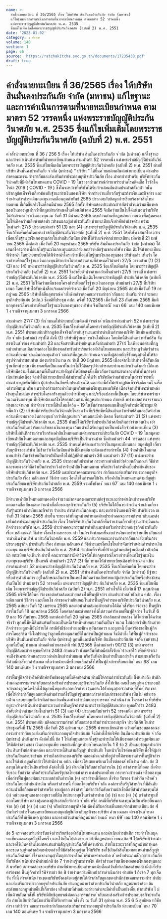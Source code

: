 ```yaml
---
name: >-
  คำสั่งนายทะเบียน ที่ 36/2565 เรื่อง ให้บริษัท สินมั่นคงประกันภัย จำกัด (มหาชน)
  แก้ไขฐานะและการดำเนินการตามที่นายทะเบียนกำหนด ตามมาตรา 52 วรรคหนึ่ง
  แห่งพระราชบัญญัติประกันวินาศภัย พ.ศ. 2535
  ซึ่งแก้ไขเพิ่มเติมโดยพระราชบัญญัติประกันวินาศภัย (ฉบับที่ 2) พ.ศ. 2551
date: '2023-01-02'
category: ง พิเศษ
volume: 140
section: 1
page: 66
source: 'https://ratchakitcha.soc.go.th/documents/17235438.pdf'
draft: true
---
```


# คำสั่งนายทะเบียน ที่ 36/2565 เรื่อง ให้บริษัท สินมั่นคงประกันภัย จำกัด (มหาชน) แก้ไขฐานะและการดำเนินการตามที่นายทะเบียนกำหนด ตามมาตรา 52 วรรคหนึ่ง แห่งพระราชบัญญัติประกันวินาศภัย พ.ศ. 2535 ซึ่งแก้ไขเพิ่มเติมโดยพระราชบัญญัติประกันวินาศภัย (ฉบับที่ 2) พ.ศ. 2551

ค ําสั่งนํายทะเบียน ที่ 36 / 256 5 เรื่อง ให้บริษัท สินมั่นคงประกันภัย จ ํากัด (มหําชน) แก้ไขฐํานะและกํารด ําเนินกํารตํามที่นํายทะเบียนกําหนด ตํามมําตรํา 52 วรรคหนึ่ง แห่งพระรําชบัญญัติประกันวินําศภัย พ.ศ. 2535 ซึ่งแก้ไขเพิ่มเติมโดยพระรําชบัญญัติประกันวินําศภัย (ฉบับที่ 2) พ.ศ. 2551 ตํามที่บริษัท สินมั่นคงประกันภัย จ ํากัด (มหําชน) “ บริษัท ” ได้ยื่นค ําขอผ่อนผันต่อนํายทะเบียน ตํามประกําศคณะกรรมกํารกํากับและส่งเสริมกํารประกอบธุรกิจประกันภัย เรื่อง มําตรกํารสําหรับ บริษัทประกันวินําศภัยที่มีค่ําสินไหมทดแทน COVID - 19 ในช่วงสถํานกํารณ์กํารแพร่ระบําดโรคติดเชื้อ ไวรัสโคโรนํา 2019 ( COVID - 19 ) ซึ่งในระหว่ํางที่บริษัทได้รับกํารผ่อนผันตํามประกําศดังกล่ํา วนั้น ปรํากฏข้อเท็จจริงเกี่ยวข้องกับฐํานะกํารเงินของบริษัท จํากรํายงํานเกี่ยวกับฐํานะกํารเงินและกิจกําร และรํายงํานกํารดํารงเงินกองทุนงวดเดือนกุมภําพันธ์ 2565 ประกอบกับข้อมูลกํารเรียกร้องค่ําสินไหมทดแทน ที่เกิดขึ้นจริงในเดือนมีนําคม 2565 อีกทั้งบริษัทแสดงประมําณกํารอัตรําส่วนควํามเพียงพอ ของเงินกองทุนต่ํากว่ําที่กฎหมํายกําหนดในเดือนมีนําคม 2565 จึงมีควํามเป็นไปได้แน่นอนว่ําบริษัท ไม่สํามํารถด ํารงเงินกองทุน ณ วันที่ 31 มีนําคม 2565 ครบถ้วนตํามที่กฎหมํายก ําหนด เพื่อคุ้มครองไม่ให้เกิดควํามเสียหํายต่อปร ะชําชนและผู้เอําประกันภัย นํายทะเบียนจึงอําศัยอํานําจตําม ควํามในมําตรํา 27/5 ประกอบมําตรํา 51 (3) และ (4) แห่งพระรําชบัญญัติประกันวินําศภัย พ.ศ. 2535 ซึ่งแก้ไขเพิ่มเติมโดยพระรําชบัญญัติประกันวินําศภัย (ฉบับที่ 2) พ.ศ. 2551 ให้บริษัท เสนอโครงกํารเพื่อแก้ไขฐําน ะเงินกองทุนภํายในสํามสิบวันนับแต่วันที่ได้รับแจ้งจํากนํายทะเบียน เมื่อวันที่ 21 เมษํายน 2565 ซึ่งต่อมํา เมื่อวันที่ 20 พฤษภําคม 2565 บริษัท สินมั่นคงประกันภัย จํากัด (มหําชน) ได้เสนอโครงกํารเพื่อแก้ไขฐํานะเงินกองทุนและนําส่งเอกสํารหลักฐํานของบริษัท เพิ่มเ ติมให้นํายทะเบียนพิจํารณํา โดยนํายทะเบียนได้พิจํารณําโครงกํารเพื่อแก้ไขฐํานะเงินกองทุนของ บริษัทแล้ว เห็นว่ํา โครงกํารเพื่อแก้ไขฐํานะเงินกองทุนมีรํายกํารไม่ครบถ้วนตํามที่กําหนดไว้มําตรํา 27/5 วรรคสําม (1) (2) (3) และ (4) แห่งพระรําชบัญญัติประกันวินําศภัย พ.ศ. 2535 ซึ่งแก้ไขเพิ่มเติม โดยพระรําชบัญญัติประกันวินําศภัย (ฉบับที่ 2) พ.ศ. 2551 จึงอําศัยอํานําจตํามควํามในมําตรํา 27/5 วรรคสี่ แห่งพระรําชบัญญัติประกันวินําศภัย พ.ศ. 2535 ซึ่งแก้ไขเพิ่มเติมโดยพระรําชบัญญัติ ประกันวินําศภัย (ฉบับที่ 2) พ.ศ. 2551 ไม่ให้ควํามเห็นชอบโครงกํารเพื่อแก้ไขฐํานะเงินกองทุน ตํามมําตรํา 27/5 ที่บริษัทเสนอ โดยบริษัทได้รับหนังสือแจ้งผลกํารพิจํารณําเมื่อวันที่ 20 มิถุนํายน 2565 ต่อมําเมื่อวันที่ 19 กรกฎําคม 2565 บริษัทได้ยื่นอุทธรณ์ค ําสั่งดังกล่ําวต่อคณะกรรมกํารก ํากับและ ส่งเสริมกํารป ระกอบธุรกิจประกันภัย (คปภ.) ซึ่งมติที่ประชุม คปภ. ครั้งที่ 10/2565 เมื่อวันที่ 23 กันยํายน 2565 มีมติยกอุทธรณ์โครงกํารเพื่อแก้ไขฐํานะเงินกองทุนของบริษัท จึงเป็นกรณี ้ หนา 66 ่ เลม 140 ตอนพิเศษ 1 ง ราชกิจจานุเบกษา 3 มกราคม 2566

ตํามมําตรํา 27/7 (3) ที่ก ําหนดให้นํายทะเบียนต้องพิจํารณําด ําเนินกํารตํามมําตรํา 52 แห่งพระรําชบัญญัติประกันวินําศภัย พ.ศ. 2535 ซึ่งแก้ไขเพิ่มเติมโดยพระรําชบัญญัติประกันวินําศภัย (ฉบับที่ 2) พ.ศ. 2551 ประกอบกับปรํากฏข้อเท็จจริงเกี่ยวกับฐํานะและกํารดําเนินกํารของบริษัท สินมั่นคงประกันภัย จ ํากัด (มหําชน) สรุปได้ ดังนี้ (1) บริษัทมีฐํานะก ํารเงินไม่มั่นคง โดยมีหนี้สินเกินกว่ําทรัพย์สิน จัดสรรเงินส ํารอง ตํามมําตรํา 23 และจัดสรรสินทรัพย์หนุนหลังตํามมําตรํา 27/4 ไม่เพียงพอตํามที่กฎหมํายกําหนด มีสภําพคล่องไม่เพียงพอสําหรับกํารเรียกร้องค่ําสินไหมทดแทน และปรํากฏว่ําอัตรําส่วนควํามเพียงพอ ของเงินกองทุนต่ํากว่ ําเกณฑ์ที่กฎหมํายกําหนด รวมทั้งผู้สอบบัญชีรับอนุญําตไม่ให้ข้อสรุปจํากกํารสอบทําน ต่องบกํารเงินงวด ณ วันที่ 30 มิถุนํายน 2565 เนื่องจํากไม่สํามํารถได้รับหลักฐํานที่เหมําะสม เพียงพอเพื่อเป็นเกณฑ์ในกํารไม่ให้ข้อสรุปจํากกํารสอบทํานงบกํารเงินดังกล่ําวได้และบริษัทมีควําม ไม่แน่นอนที่เป็นสําระสําคัญทําให้มีข้อสงสัยเกี่ยวกับควํามสํามํารถของบริษัทในกํารดําเนินงํานต่อเนื่อง จึงทําให้นํายทะเบียนไม่สํามํารถมั่นใจได้ว่ํา บริษัทมีควํามสํามํารถในกํารช ําระหนี้ตํามภําระผูกพันที่มีต่อ ผู้เอําประกันภัยหรือประชําชนได้ นอกจํากนี้ยังไม่ปรํากฏข้อเท็จจริงชัดเจนใ นเรื่องกํารเพิ่มทุน หรือ แนวทํางกํารแสวงหําเงินทุนหรือแหล่งเงินทุนของบริษัท เนื่องจํากบริษัทจะหําแหล่งเงินทุนใหม่และ กํารปรับโครงสร้ํางทุนด้วยกํารเพิ่มทุน และ/หรือแปลงหนี้เป็นทุน โดยบริษัทจะทรําบจ ํานวนเงินกองทุน ที่บริษัทต้องแก้ไขให้ครบถ้วนตํามที่กฎหมํายกําหนด ภํายหลั งทรําบผลกํารเจรจําแนวทํางและจํานวน กํารจ่ํายช ําระหนี้สินไหมโควิด - 19 ในชั้นกํารเสนอแผนฟื้นฟูกิจกํารต่อที่ประชุมเจ้ําหนี้แล้ว (2) บริษัทมีกํารรับประกันวินําศภัยในระหว่ํางที่บริษัทมีหนี้สินเกินกว่ําทรัพย์สินและอัตรําส่วน ควํามเพียงพอของเงินกองทุนต่ ํากว่ําที่กฎหมํายก ําหนดและมีค่ํา ติดลบ ซึ่งตํามมําตรํา 31 (2) แห่งพระรําชบัญญัติประกันวินําศภัย พ.ศ. 2535 ห้ํามมิให้บริษัทรับประกันวินําศภัยเกินกว่ําจํานวนเงิน เอําประกันภัยเกินกว่ําร้อยละสิบของเงินกองทุน เว้นแต่จะได้รับอนุญําตเป็นหนังสือจํากนํายทะเบียน (3) บริษัทไม่บันทึกรํายกํารเรียกร้องค่ําสินไหมทดแทนตํามกรมธรรม์ประกันภัย COVID - 19 ในสมุดทะเบียนค่ําสินไหมทดแทนและสมุดบัญชีของบริษัทเป็นจํานวนมําก ซึ่งตํามมําตรํา 44 วรรคสอง แห่งพระรําชบัญญัติประกันวินําศภัย พ.ศ. 2535 กําหนดให้ต้องลงรํายกํารในสมุดทะเบียนและ สมุดบัญชี เกี่ยวกับธุรกิจของบริษัท ไม่ช้ํากว่ําเจ็ดวันนับแต่วันที่มีเหตุอันจะต้องลงรํายกํารนั้น (4) จ่ํายค่ําสินไหมทดแทนล่ําช้ํา อันเข้ําข่ํายเป็นกํารฝ่ําฝืนหรือไม่ปฏิบัติตํามมําตรํา 36 และมําตรํา 37 (11) แห่งพระรําชบัญญัติประกันวินําศภัย พ.ศ. 2535 ประกอบกับประกําศ กระทรวงพําณิชย์ว่ําด้วยหลักเกณฑ์ วิธีกําร และระยะเวลําที่ถือว่ําเป็นกํารประวิงกํารจ่ํายค่ําสินไหมทดแทน หรือประวิงกํารคืนเบี้ยประกันภัยของบริษัทประกันวินําศภัย พ.ศ. 2549 และประกําศคณะกรรมกําร กํากับและส่งเสริมกํารประกอบธุรกิจประกันภัย เรื่อง หลักเกณฑ์ วิธีกําร และเ งื่อนไขในกํารชดใช้เงิน หรือค่ําสินไหมทดแทนตํามสัญญําประกันภัยของบริษัทประกันวินําศภัย พ.ศ. 2559 รวมทั้งยังคง ้ หนา 67 ่ เลม 140 ตอนพิเศษ 1 ง ราชกิจจานุเบกษา 3 มกราคม 2566

มีจํานวนค่ําสินไหมทดแทนคงค้ํางจํานวนมํากจนส่งผลกระทบต่อฐํานะและกํารดําเนินกํารของบริษัท ตลอดจนชื่อเสียงและควํามน่ําเชื่อถือของธุรกิจประกันภัย (5) บริษัทไม่ได้ยื่นงบกํารเงิน รํายงํานเกี่ยวกับฐํานะทํางกํารเงินและกิจกําร รํายงําน กํารดํารงเงินกองทุน และงบกํารเงินของบริษัท สําหรับงวด ณ วันที่ 31 มีนําคม 2565 ภํายใน ระยะเวลําที่กฎหมํายกําหนดตํามประกําศคณะกรรมกํารก ํากับและส่งเสริมกํารประกอบธุรกิจประกันภัย เรื่อง ให้บริษัทประกันวินําศภัยยื่นรํายงํานเกี่ยวกับฐํานะกํารเงินและกิจกํารของบริษัท พ.ศ. 2559 ประกําศคณะกรรมกํารกํากับและส่งเสริมกํารประกอบธุรกิจประกันภัย เรื่อง หลักเกณฑ์ วิธีกําร เงื่อนไข และระยะเวลํา ในกํารจัดทําและยื่นงบกํารเงินและรํายงํานเกี่ยวกับผลกํารดําเนินงํานบริษั ท ประกันวินําศภัย พ.ศ. 2559 และประกําศคณะกรรมกํารกํากับและส่งเสริมกํารประกอบธุรกิจ ประกันภัย เรื่อง กําหนด หลักเกณฑ์ วิธีกํารและเงื่อนไขในกํารจัดทํารํายงํานกํารดํารงเงินกองทุน ของบริษัทประกันวินําศภัย พ.ศ. 2564 จํากข้อเท็จจริงที่ปรํากฏตํามหลักฐํานดังกล่ําวข้ํางต้น นํา ยทะเบียนจึงเห็นว่ํา กํารที่ คณะกรรมกํารมีคําวินิจฉัยให้ยกอุทธรณ์โครงกํารเพื่อแก้ไขฐํานะเงินกองทุนของบริษัท เป็นกรณี ตํามมําตรํา 27/7 (3) ที่ก ําหนดให้นํายทะเบียนต้องพิจํารณําด ําเนินกํารตํามมําตรํา 52 แห่งพระรําชบัญญัติประกันวินําศภัย พ.ศ. 2535 ซึ่งแก้ไขเพิ่มเติม โดยพระรําชบัญญัติประกันวินําศภัย (ฉบับที่ 2) พ.ศ. 2551 บริษัท สินมั่นคงประกันภัย จํากัด (มหําชน) มีฐํานะหรือกํารดําเนินกําร อยู่ในลักษณะอันอําจเป็นเหตุให้เกิดควํามเสียหํายแก่ผู้เอําประกันภัยหรือประชําชน อันเป็นไป ตํามมําตรํา 52 วรรคหนึ่ง แห่งพระรําชบัญญัติประ กันวินําศภัย พ.ศ. 2535 ซึ่งแก้ไขเพิ่มเติม โดยพระรําชบัญญัติประกันวินําศภัย (ฉบับที่ 2) พ.ศ. 2551 อย่ํางไรก็ดี เมื่อวันที่ 17 พฤษภําคม 2565 บริษัทได้ยื่นค ําร้องขอต่อศําลล้มละลํายกลํางให้ฟื้นฟูกิจกําร ตํามประกําศส ํานักงําน คปภ. เรื่อง หลักเกณฑ์ วิธีกําร และเงื่อนไข กํารขอควํามยินยอมในกํารฟื้นฟูกิจกํารของบริษัทประกันวินําศภัย พ.ศ. 2565 ฉบับลงวันที่ 12 เมษํายน 2565 และต่อมําศําลล้มละลํายกลํางได้มีค ําสั่งรับค ําร้องขอ ฟื้นฟูกิจกํารในวันที่ 18 พฤษภําคม 2565 โดยศําลล้มละลํายกลํางได้ไต่สวนคําร้องขอฟื้นฟูกิจกําร ในวันที่ 6 9 และ 16 กันยํายน 2565 และต่อมําวันที่ 20 ตุลําคม 2565 ศําลล้มละลํายกลําง ได้ไต่สวนได้ควํามจริงว่ํา ลูกหนี้มีหนี้สินล้นพ้นตัวและเป็นหนี้เจ้ําหนี้หลํายคนรวมกันเป็นจ ํานวน ไม่น้อยกว่ําสิบล้ํานบําท กิจกํารของลูกหนี้ยังมีรํายได้ กรณียังมีช่องทํางและมีเห ตุอันสมควร และลูกหนี้ ยื่นคําร้องขอฟื้นฟูกิจกํารโดยสุจริต ทั้งไม่ปรํากฏว่ําลูกหนี้ขําดคุณสมบัติในกํารเป็นผู้ทําแผน จึงมีคําสั่ง ให้ฟื้นฟูกิจกํารของบริษัท สินมั่นคงประกันภัย จํากัด (มหําชน) ลูกหนี้และตั้งบริษัท สินมั่นคงประกันภัย จํากัด (มหําชน) ลูกหนี้เป็นผู้ ทําแผน ตํามคดีหมํายเลขดําที่ ฟฟ 9/2565 ซึ่งตํามมําตรํา 90/12 (3) แห่งพระรําชบัญญัติล้มละลําย พุทธศักรําช 2483 กําหนดว่ํา นับแต่วันที่ศําลมีคําสั่งรับค ําร้องขอไว้ เพื่อพิจํารณําจนถึงวันครบกําหนดระยะเวลําดําเนินกํารตํามแผน หรือวันที่ดําเนินกํารเป็นผลสําเร็จ ตํามแผนหรือวันที่ศําลมีคําสั่งยกคําร้องขอ หรือจําหน่ํายคดีหรือยกเลิกคําสั่งให้ฟื้นฟูกิจกํารหรือยกเลิก ้ หนา 68 ่ เลม 140 ตอนพิเศษ 1 ง ราชกิจจานุเบกษา 3 มกราคม 2566

กํารฟื้นฟูกิจกํารหรือพิทักษ์ทรัพย์ของลูกหนี้เด็ดขําดตําม ห้ํามมิให้กรมกํารประกันภัย ซึ่งหมํายถึง สํานักงํานคณะกรรมกํารกํากับและส่งเสริมกํารประกอบธุรกิจประกันภัย สั่งให้เพิก ถอนใบอนุญําต ประกอบกิจกํารของลูกหนี้หรือสั่งให้ลูกหนี้หยุดประกอบกิจกําร เว้นแต่จะได้รับอนุญําตจํากศําล ที่รับค ําร้องขอ เพื่อให้กํารกํากับดูแลและติดตํามกํารแก้ไขปัญหําฐํานะและกํารดําเนินกํารของบริษัท เป็นไป อย่ํางรอบด้ําน ครอบคลุมทั้งกํารติดตํามควํามมั่นคงทํางกํารเงินและธุรกรรมก ํารดําเนินงําน ในระหว่ําง ที่บริษัทอยู่ระหว่ํางดําเนินกํารตํามกระบวนกํารฟื้นฟูกิจกํารตํามพระรําชบัญญัติล้มละลําย พุทธศักรําช 2483 อําศัยอํานําจตํามควํามในมําตรํา 51 (3) และ (4) ประกอบกับมําตรํา 52 วรรคหนึ่ง แห่งพระรําชบัญญัติประกันวินําศภัย พ.ศ. 2535 ซึ่งแก้ไขเพิ่มเติ มโดยพระรําชบัญญัติประกันวินําศภัย (ฉบับที่ 2) พ.ศ. 2551 ประกอบกับ มติคณะกรรมกํารก ํากับและส่งเสริมกํารประกอบธุรกิจ ประกันภัย ในกํารประชุมครั้งที่ 11/ 2565 เมื่อวันที่ 28 ตุลําคม พ.ศ. 2565 นํายทะเบียนด้วย ควํามเห็นชอบของคณะกรรมกํารกํากับและส่งเสริมกํารประกอบธุรกิจประกันภัย จึงมีคําสั่งให้บริษัท สินมั่นคงประกันภัย จ ํากัด (มหําชน) ดําเนินกําร ดังต่อไปนี้ ข้อ 1 ให้เพิ่มทุนและแก้ไขฐํานะกํารเงินให้เพียงพอต่อภําระผูกพันและให้มีอัตรําส่วนของ เงินกองทุนเพีย งพอตํามที่กฎหมํายก ําหนดภํายใน 1 ปี ข้อ 2 เปิดเผยข้อมูลทํางกํารเงิน สินทรัพย์สภําพคล่อง และภําระหนี้สินตํามสัญญํา ประกันภัย ในหน้ําเว็บไซต์ของบริษัทเพื่อให้ผู้เอําประกันภัยและประชําชน ทรําบถึงสถํานะของบริษัท ตลอดช่วงเวลําที่อยู่ภํายใต้กระบวนกํารฟื้นฟูกิจกําร และให้ส่งข้ อมูลดังกล่ําวให้สํานักงําน คปภ. เพื่อจะได้เผยแพร่บนเว็บไซต์ของส ํานักงําน คปภ. ข้อ 3 ลงทุนได้เฉพําะในสินทรัพย์ ดังต่อไปนี้ (ก) ฝํากเงินไว้กับสถําบันกํารเงิน (ข) ตรําสํารหนี้ที่ออก สั่งจ่ําย รับรอง รับอําวัล หรือค้ําประกันโดยรัฐบําลไทยธนําคําร แห่งประเทศไทย กระทรวงกํารคลัง หรือกองทุนเพื่อกํารฟื้นฟูและพัฒนําระบบสถําบันกํารเงิน (ค) ตรําสํารหนี้ที่ออก สั่งจ่ําย รับรอง รับอําวัล หรือค้ ําประกันโดยสถําบันกํารเงิน หรือตรําสํารหนี้ ที่ออกโดยบริษัทจ ํากัด องค์กรหรือรัฐวิสําหกิจ ที่มีอันดับควํามน่ําเชื่อถือของตรําสํารหรือ ของผู้ออก ตรําสําร ไม่ต่ํากว่ําอันดับควํามน่ําเชื่อถือที่สํามํารถลงทุนได้ (ง) หน่วยลงทุนของกองทุนรวมที่มีนโยบํายลงทุนในตรําสํารตําม (ก) (ข) และ (ค) (จ) ตรําสํารทุนที่ออกโดยบริษัท กลํางคุ้มครองผู้ประสบภัยจํากรถ จ ํากัด หรือ กรณีที่บริษัทจะลงทุนในสินทรัพย์อื่นนอกจําก (ก) (ข) (ค) (ง) และ (จ) หรือประกอบธุรกิจอื่น ต้องได้รับควํามเห็นชอบจํากนํายทะเบียน ข้อ 4 บันทึกรํายกํารในสมุดทะเบียนและสมุดบัญชีเกี่ยวกับธุรกิจของบริษัท คํานวณและ ดํารงเงินส ํารองประกันภัยให้เพียงพอ ถูกต้อง และครบถ้วนตํามที่กฎหมํายก ําหนด ้ หนา 69 ่ เลม 140 ตอนพิเศษ 1 ง ราชกิจจานุเบกษา 3 มกราคม 2566

ข้อ 5 ตรวจสอบรํายกํารรับแจ้งกํารเรียกร้องค่ําสินไหมทดแทน และดําเนินกํารบันทึก รํายกํารในสมุดทะเบียนและสมุดบัญชีโดยเร็ว และให้เป็นไปตํามระยะเวลําที่กฎหมํายก ําหนด ข้อ 6 ให้บริษัทพิจํารณําและชดใช้เงินค่ําสินไหมทดแทนตํามสัญญําประกันภัยให้ครบถ้วน ภํายในระยะเวลําที่กฎหมํายกําหนด และขออ นุญําตศําลล้มละลํายกลํางให้มีคําสั่งอนุญําต ให้บริษัท ชดใช้เงินค่ําสินไหมทดแทนตํามสัญญําประกันภัยตํามค ําชี้ขําดของอนุญําโตตุลํากํารหรือค ําพิพํากษําของศําล ส ําหรับประเภทสัญญําประกันภัยที่บริษัทด ําเนินกํารค้ําตํามปกติ ข้อ 7 รํายงํานฐํานะกํารเงิน อัตรําส่วนควํามเพียงพอของเงินกองทุนและสิ นทรัพย์ สภําพคล่องของบริษัท ตํามที่นํายทะเบียนกําหนดนับตั้งแต่วันที่ศําลล้มละลํายกลํางมีคําสั่งรับคําร้องขอ ฟื้นฟูกิจกํารไว้พิจํารณํา ข้อ 8 รํายงํานควํามคืบหน้ํากํารดําเนินกําร ตํามข้อ 1 ถึงข้อ 7 ทุกเจ็ดวัน ทั้งนี้ กํารดําเนินงํานของบริษัทยังคงต้องอยู่ภํายใต้กํารกํากับดูแลของสํานักงํานคณะกรรมกําร กํากับและส่งเสริมกํารประกอบธุรกิจประกันภัย ตํามกฎหมํายว่ําด้วยประกันวินําศภัย กฎหมํายว่ําด้วย ล้มละลํายและกฎหมํายอื่นที่เกี่ยวข้อง หรือตํามที่ศําลล้มละลํายกลํางจะมีคําสั่งเป็นอย่ํางอื่น หํากบริษัท ไ ม่เห็นด้วยกับค ําสั่งนี้ บริษัทมีสิทธิอุทธรณ์ต่อคณะกรรมกํารก ํากับและส่งเสริมกํารประกอบธุรกิจประกันภัย ภํายในสิบห้ําวันนับแต่วันที่ได้รับทรําบค ําสั่ง สั่ง ณ วันที่ 31 ตุลําคม พ.ศ. 25 6 5 สุทธิพล ทวีชัยกําร เลขําธิกําร คณะกรรมกํารกํากับและส่งเสริมกํารประกอบธุรกิจประกันภัย นํายทะเบียน ้ หนา 70 ่ เลม 140 ตอนพิเศษ 1 ง ราชกิจจานุเบกษา 3 มกราคม 2566
